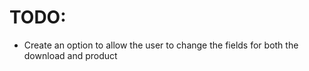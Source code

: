 TODO:
=====

* Create an option to allow the user to change the fields for both the download and product